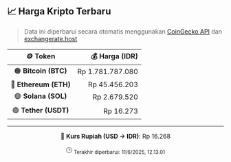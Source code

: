 

<!-- HARGA_KRIPTO -->
## 📈 Harga Kripto Terbaru

> Data ini diperbarui secara otomatis menggunakan [CoinGecko API](https://www.coingecko.com/) dan [exchangerate.host](https://exchangerate.host/)

<div align="center">

| 🪙 Token | 💰 Harga (IDR) |
|:------:|---------------:|
| 🟠 **Bitcoin (BTC)**   | Rp 1.781.787.080 |
| 🔵 **Ethereum (ETH)**  | Rp 45.456.203 |
| 🟣 **Solana (SOL)**    | Rp 2.679.520 |
| 🟢 **Tether (USDT)**   | Rp 16.273 |

---

💱 **Kurs Rupiah (USD → IDR)**: Rp 16.268

🕒 <sub>Terakhir diperbarui: 11/6/2025, 12.13.01</sub>

</div>
<!-- /HARGA_KRIPTO -->